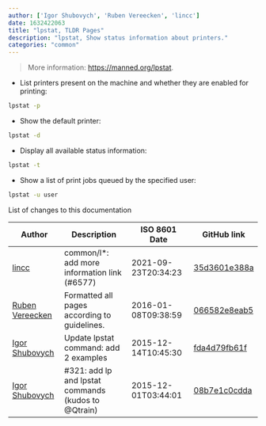 ```yaml
---
author: ['Igor Shubovych', 'Ruben Vereecken', 'lincc']
date: 1632422063
title: "lpstat, TLDR Pages"
description: "lpstat, Show status information about printers."
categories: "common"
---
```

> More information: <https://manned.org/lpstat>.

- List printers present on the machine and whether they are enabled for printing:

```bash
lpstat -p
```

- Show the default printer:

```bash
lpstat -d
```

- Display all available status information:

```bash
lpstat -t
```

- Show a list of print jobs queued by the specified user:

```bash
lpstat -u user
```
List of changes to this documentation


Author | Description | ISO 8601 Date | GitHub link
------|-----|-----|-----
[lincc](mailto:46962923+blueskyson@users.noreply.github.com) | common/l*: add more information link (#6577) | 2021-09-23T20:34:23 | [35d3601e388a](https://github.com/tldr-pages/tldr/commit/35d3601e388ad4b54affea092d6dd4f0a8be37d2)
[Ruben Vereecken](mailto:rubenvereecken@gmail.com) | Formatted all pages according to guidelines. | 2016-01-08T09:38:59 | [066582e8eab5](https://github.com/tldr-pages/tldr/commit/066582e8eab57bce9861cc8d379e158d61f1cc95)
[Igor Shubovych](mailto:igor.shubovych@gmail.com) | Update lpstat command: add 2 examples | 2015-12-14T10:45:30 | [fda4d79fb61f](https://github.com/tldr-pages/tldr/commit/fda4d79fb61f09015d64c35d85c47a5180be50f1)
[Igor Shubovych](mailto:igor.shubovych@gmail.com) | #321: add lp and lpstat commands (kudos to @Qtrain) | 2015-12-01T03:44:01 | [08b7e1c0cdda](https://github.com/tldr-pages/tldr/commit/08b7e1c0cdda3e3af4adee0d1735ba2fdf9def0a)

